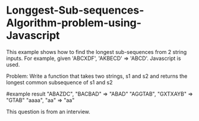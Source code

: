 # Longgest-Sub-sequences-Algorithm-problem-using-Javascript

This example shows how to find the longest sub-sequences from 2 string inputs. For example, given 'ABCXDF', 'AKBECD' => 'ABCD'. Javascript is used.

Problem: Write a function that takes two strings, s1 and s2 and returns the longest common subsequence of s1 and s2

#example result
"ABAZDC", "BACBAD" => "ABAD"
"AGGTAB", "GXTXAYB" => "GTAB"
"aaaa", "aa" => "aa"

This question is from an interview.
